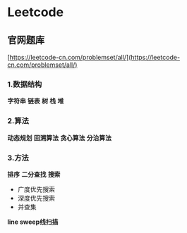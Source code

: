 # Leetcode

## 官网题库

[https://leetcode-cn.com/problemset/all/](https://leetcode-cn.com/problemset/all/) 


### 1.数据结构

**字符串**
**链表**
**树**
**栈**
**堆**

### 2.算法

**动态规划**
**回溯算法**
**贪心算法**
**分治算法**

### 3.方法

**排序**
**二分查找**
**搜索**

* 广度优先搜索
* 深度优先搜索
* 并查集

**line sweep线扫描**

